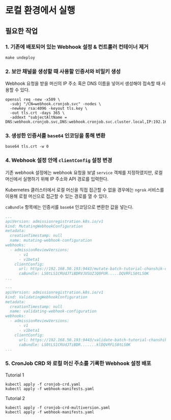 # 로컬 환경에서 실행
## 필요한 작업

### 1. 기존에 배포되어 있는 Webhook 설정 & 컨트롤러 컨테이너 제거

```shell
make undeploy
```

### 2. 보안 채널을 생성할 때 사용할 인증서와 비밀키 생성

Webhook 요청을 받을 머신의 IP 주소 혹은 DNS 이름을 넣어서 생성해야 접속할 때 사용할 수 있다.

```shell
openssl req -new -x509 \
  -subj "/CN=webhook.cronjob.svc" -nodes \
  -newkey rsa:4096 -keyout tls.key \
  -out tls.crt -days 365 \
  -addext "subjectAltName = DNS:webhook.cronjob.svc,DNS:webhook.cronjob.svc.cluster.local,IP:192.168.50.193"
```

### 3. 생성한 인증서를 `base64` 인코딩을 통해 변환

```shell
base64 tls.crt -w 0
```

### 4. Webhook 설정 안에 `clientConfig` 설정 변경

기존 webhook 설정에는 webhook 요청을 보낼 `service` 객체를 지정하였지만,
로컬 머신에서 실행하기 위해 IP 주소와 API 경로를 입력한다.

Kubernetes 클러스터에서 로컬 머신을 직접 접근할 수 없을 경우에는 
`ngrok` 서비스를 이용해 로컬 머신으로 접근할 수 있는 경로를 열 수 있다.

`caBundle` 항목에는 인증서를 `base64` 인코딩으로 변환한 값을 넣는다. 

```yaml
...
apiVersion: admissionregistration.k8s.io/v1
kind: MutatingWebhookConfiguration
metadata:
  creationTimestamp: null
  name: mutating-webhook-configuration
webhooks:
  - admissionReviewVersions:
      - v1
      - v1beta1
    clientConfig:
      url: https://192.168.50.193:9443/mutate-batch-tutorial-chanshik-dev-v1-cronjob
      caBundle: LS0tLS1CRUdJTiBDRVJUSUZJQ0FUR.....DQVRFLS0tLS0K
...

---
apiVersion: admissionregistration.k8s.io/v1
kind: ValidatingWebhookConfiguration
metadata:
  creationTimestamp: null
  name: validating-webhook-configuration
webhooks:
  - admissionReviewVersions:
      - v1
      - v1beta1
    clientConfig:
      url: https://192.168.50.193:9443/validate-batch-tutorial-chanshik-dev-v1-cronjob
      caBundle: LS0tLS1CRUdJTiBDR.......klDQVRFLS0tLS0K
...
```

### 5. CronJob CRD 와 로컬 머신 주소를 기록한 Webhook 설정 배포

Tutorial 1

```shell
kubectl apply -f cronjob-crd.yaml
kubectl apply -f webhook-manifests.yaml
```

Tutorial 2

```shell
kubectl apply -f cronjob-crd-multiversion.yaml
kubectl apply -f webhook-manifests.yaml
```
